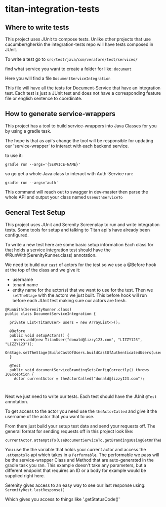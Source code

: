# titan-integration-tests

## Where to write tests

This project uses JUnit to compose tests.
Unlike other projects that use cucumber/gherkin the integration-tests repo will have tests composed in JUnit.

To write a test go to `src/test/java/com/verafore/test/services/`

find what service you want to create a folder for like: `document`

Here you will find a file `DocumentServiceIntegration`

This file will have all the tests for Document-Service that have an integration test.
Each test is just a JUnit test and does not have a corresponding feature file or english sentence to coordinate.


## How to generate service-wrappers 

This project has a tool to build service-wrappers into Java Classes for you by using a gradle task.

The hope is that as api's change the tool will be responsible for updating our 'service-wrapper' to 
interact with each backend service. 

to use it:

``gradle run --args='{SERVICE-NAME}'``

so go get a whole Java class to interact with Auth-Service run:

``gradle run --args='auth'``

This command will reach out to swagger in dev-master then parse the whole API and output your class named
`UseAuthServiceTo`

## General Test Setup

This project uses JUnit and Serenity Screenplay to run and write integration tests. Some tools for setup and talking to Titan api's 
have already been configured.

To write a new test here are some basic setup information
Each class for that holds a service integration test should have the @RunWith(SerenityRunner.class) annotation.

We need to build our `cast` of actors for the test so we use a @Before hook at the top of the class and we give it:
- username
- tenant name
- entity name
for the actor(s) that we want to use for the test.
Then we `setTheStage` with the actors we just built.
This before hook will run before each JUnit test making sure our actors are fresh.

`````
@RunWith(SerenityRunner.class)
public class DocumentServiceIntegration {

  private List<TitanUser> users = new ArrayList<>();

  @Before
  public void setupActors() {
    users.add(new TitanUser("donald@lizzy123.com", "LIZZY123", "LIZZY123"));
    OnStage.setTheStage(BuildCastOfUsers.buildCastOfAuthenticatedUsers(users));
  }

  @Test
  public void documentServiceBrandingSetsConfigCorrectly() throws IOException {
    Actor currentActor = theActorCalled("donald@lizzy123.com");



`````

Next we just need to write our tests.
Each test should have the JUnit `@Test` annotation.


To get access to the actor you need use the `theActorCalled`
 and give it the username of the actor that you want to use.

From there just build your setup test data and send your requests off. 
The general format for sending requests off in this project look like:

```
currentActor.attemptsTo(UseDocumentServiceTo.getBrandingsUsingGetOnTheBrandingController());
```

You use the the variable that holds your current actor and access the `.attemptsTo` api which takes in a `Performable`.
The performable we pass will be the service-wrapper Class and Method that are auto-generated in the gradle task you ran.
 This example doesn't take any parameters, but a different endpoint that requires an ID or a body for example 
 would be supplied right here.

Serenity gives access to an easy way to see our last response using:
`SerenityRest.lastResponse()`

Which gives you access to things like '.getStatusCode()'

